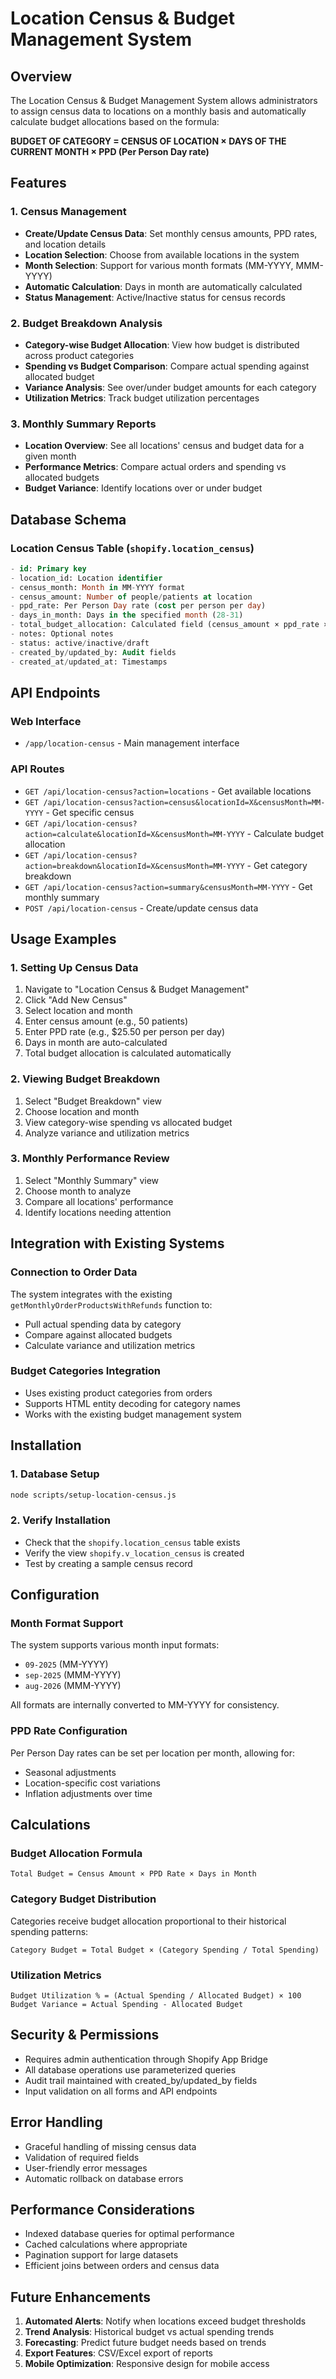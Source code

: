 # Location Census & Budget Management System

## Overview

The Location Census & Budget Management System allows administrators to assign census data to locations on a monthly basis and automatically calculate budget allocations based on the formula:

**BUDGET OF CATEGORY = CENSUS OF LOCATION × DAYS OF THE CURRENT MONTH × PPD (Per Person Day rate)**

## Features

### 1. Census Management
- **Create/Update Census Data**: Set monthly census amounts, PPD rates, and location details
- **Location Selection**: Choose from available locations in the system
- **Month Selection**: Support for various month formats (MM-YYYY, MMM-YYYY)
- **Automatic Calculation**: Days in month are automatically calculated
- **Status Management**: Active/Inactive status for census records

### 2. Budget Breakdown Analysis
- **Category-wise Budget Allocation**: View how budget is distributed across product categories
- **Spending vs Budget Comparison**: Compare actual spending against allocated budget
- **Variance Analysis**: See over/under budget amounts for each category
- **Utilization Metrics**: Track budget utilization percentages

### 3. Monthly Summary Reports
- **Location Overview**: See all locations' census and budget data for a given month
- **Performance Metrics**: Compare actual orders and spending vs allocated budgets
- **Budget Variance**: Identify locations over or under budget

## Database Schema

### Location Census Table (`shopify.location_census`)
```sql
- id: Primary key
- location_id: Location identifier
- census_month: Month in MM-YYYY format
- census_amount: Number of people/patients at location
- ppd_rate: Per Person Day rate (cost per person per day)
- days_in_month: Days in the specified month (28-31)
- total_budget_allocation: Calculated field (census_amount × ppd_rate × days_in_month)
- notes: Optional notes
- status: active/inactive/draft
- created_by/updated_by: Audit fields
- created_at/updated_at: Timestamps
```

## API Endpoints

### Web Interface
- `/app/location-census` - Main management interface

### API Routes
- `GET /api/location-census?action=locations` - Get available locations
- `GET /api/location-census?action=census&locationId=X&censusMonth=MM-YYYY` - Get specific census
- `GET /api/location-census?action=calculate&locationId=X&censusMonth=MM-YYYY` - Calculate budget allocation
- `GET /api/location-census?action=breakdown&locationId=X&censusMonth=MM-YYYY` - Get category breakdown
- `GET /api/location-census?action=summary&censusMonth=MM-YYYY` - Get monthly summary
- `POST /api/location-census` - Create/update census data

## Usage Examples

### 1. Setting Up Census Data
1. Navigate to "Location Census & Budget Management"
2. Click "Add New Census"
3. Select location and month
4. Enter census amount (e.g., 50 patients)
5. Enter PPD rate (e.g., $25.50 per person per day)
6. Days in month are auto-calculated
7. Total budget allocation is calculated automatically

### 2. Viewing Budget Breakdown
1. Select "Budget Breakdown" view
2. Choose location and month
3. View category-wise spending vs allocated budget
4. Analyze variance and utilization metrics

### 3. Monthly Performance Review
1. Select "Monthly Summary" view
2. Choose month to analyze
3. Compare all locations' performance
4. Identify locations needing attention

## Integration with Existing Systems

### Connection to Order Data
The system integrates with the existing `getMonthlyOrderProductsWithRefunds` function to:
- Pull actual spending data by category
- Compare against allocated budgets
- Calculate variance and utilization metrics

### Budget Categories Integration
- Uses existing product categories from orders
- Supports HTML entity decoding for category names
- Works with the existing budget management system

## Installation

### 1. Database Setup
```bash
node scripts/setup-location-census.js
```

### 2. Verify Installation
- Check that the `shopify.location_census` table exists
- Verify the view `shopify.v_location_census` is created
- Test by creating a sample census record

## Configuration

### Month Format Support
The system supports various month input formats:
- `09-2025` (MM-YYYY)
- `sep-2025` (MMM-YYYY) 
- `aug-2026` (MMM-YYYY)

All formats are internally converted to MM-YYYY for consistency.

### PPD Rate Configuration
Per Person Day rates can be set per location per month, allowing for:
- Seasonal adjustments
- Location-specific cost variations
- Inflation adjustments over time

## Calculations

### Budget Allocation Formula
```
Total Budget = Census Amount × PPD Rate × Days in Month
```

### Category Budget Distribution
Categories receive budget allocation proportional to their historical spending patterns:
```
Category Budget = Total Budget × (Category Spending / Total Spending)
```

### Utilization Metrics
```
Budget Utilization % = (Actual Spending / Allocated Budget) × 100
Budget Variance = Actual Spending - Allocated Budget
```

## Security & Permissions

- Requires admin authentication through Shopify App Bridge
- All database operations use parameterized queries
- Audit trail maintained with created_by/updated_by fields
- Input validation on all forms and API endpoints

## Error Handling

- Graceful handling of missing census data
- Validation of required fields
- User-friendly error messages
- Automatic rollback on database errors

## Performance Considerations

- Indexed database queries for optimal performance
- Cached calculations where appropriate
- Pagination support for large datasets
- Efficient joins between orders and census data

## Future Enhancements

1. **Automated Alerts**: Notify when locations exceed budget thresholds
2. **Trend Analysis**: Historical budget vs actual spending trends
3. **Forecasting**: Predict future budget needs based on trends
4. **Export Features**: CSV/Excel export of reports
5. **Mobile Optimization**: Responsive design for mobile access